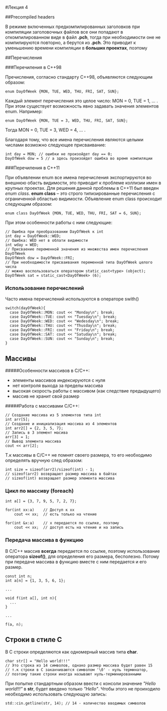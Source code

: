 #Лекция 4


##Precompiled headers

В режиме включенных предкомпилированных заголовков при компиляции заголовочных файлов все они попадают в откомпилированном виде в файл **.pch**, тогда при необходимости оне не компилируются повторно, а берутся из **.pch**. Это приводит к уменьшению времени компиляции в **больших проектах**, поэтому  


##Перечисления

###Перечиления в C++98

Пречисления, согласно стандарту C++98, объявляются следующим образом:

	enum DayOfWeek {MON, TUE, WED, THU, FRI, SAT, SUN};

Каждый элемент перечисления это целое число: MON = 0, TUE = 1, ... . При этом существует возможность явно задавать значения элементов enum. Например:

	enum DayOfWeek {MON, TUE = 3, WED, THU, FRI, SAT, SUN};

Тогда MON = 0, TUE = 3, WED = 4, ... .

Благодаря тому, что все имена перечисления являются целыми числами возможно следующее присваивание:

	int day = MON; // ошибки не произойдет day == 0;
	DayOfWeek dow = 5 // а здесь произойдет ошибка во время компиляции            


###Перечиления в C++11

При объявлении enum все имена перечисления экспортируются во внешнюю обасть видимости, это приводит к проблеме коллизии имен в крупных проектах. Для решения данной проблемы в C++11 был введен *enum class*. **enum class** – это строго типизированные перечисления с ограниченной областью видимости. Объявление enum class происходит следующим образом:

	enum class DayOfWeek {MON, TUE, WED, THU, FRI, SAT = 6, SUN};

При этом особенности работы с ним следующие:

	// Ошибка при преобразовании DayOfWeek к int
	int day = DayOfWeek::WED;
	// Ошибка: WED нет в облати видимости
	int wday = WED;
	// Присваение переменной значения из множества имен перечисления DayOfWeek
	DayOfWeek dow = DayOfWeek::FRI;
	// При необходимости присваивания переменной типа DayOfWeek целого числа
	// можно воспользоваться оператором static_cast<type> (object);
	DayOfWeek sat = static_cast<DayOfWeek> (6);

### Использование перечислений

Часто имена перечислений используются в операторе swith()

	switch(dayOfWeek){
	  case DayOfWeek::MON: cout << "Monday\n"; break;
	  case DayOfWeek::TUE: cout << "Tuesday\n"; break;
	  case DayOfWeek::WED: cout << "Wedesday\n"; break;
	  case DayOfWeek::THU: cout << "Thusday\n"; break;
	  case DayOfWeek::FRI: cout << "Friday\n"; break;
	  case DayOfWeek::SAT: cout << "Satuday\n"; break;
	  case DayOfWeek::SUN: cout << "Sunday\n"; break;
	}



## Массивы 

#####Особенности массивов в С/C++:

* элементы массивов индексируются с нуля
* нет контроля выхода за пределы массива
* высокая скорость работы с массивом (как следствие предыдущего)
* массив не хранит свой размер 


#####Работа с массивами C/C++:

	// Создание массива из 5 элементов типа int
	int arr[5]; 
	// Создание и инициализация массива из 4 элементов 
	int arr2[] = {2, 3, 5, 7};
	// Запись в 3 элемент масива
	arr[3] = 1;
	// Вывод элемента массива
	cout << arr[2];


Т.к массивы в C/C++ не помнят своего размера, то его необходимо определять вручную след образом:

	int size = sizeof(arr2)/sizeof(int) - 1;
	// sizeof(arr2) возвращает размер массива в байтах
	// sizeof(int) возвращает размер элемента массива


### Цикл по массиву (foreach)

	int a[] = {3, 7, 9, 5, 7, 2, 7};

	for(int xx:a)    // Доступ к xx 
		cout << xx;  // есть только на чтение

	for(int &x:a)    // x передается по ссылке, поэтому
		cout << xx;  // доступ есть на чтение и на запись

### Передача массива в функцию

В C/C++ массив **всегда** передается по ссылке, поэтому использование оператора **sizeof()**, для определения его размера, бесполезно. Потому при передаче массива в функцию вместе с ним передается и его размер.

	const int n;
	int a[n] = {1, 3, 5, 6, 1};

	...

	void f(int a[], int n){
	  ...
	}

	...

	f(a, n);


## Строки в стиле C

В С строки определяются как одномерный массив типа **char**.

	char str[] = "Hello world!!!"
	// Это строка из 14 символов, однако размер массива будет равен 15
	// т.к строки в C заканчиваются символом '\0' - нуль терминатор,
	// поэтому такие строки иногда называют нуль-терминированными

При попытке стандартным образом ввести с консоли значение *"Hello world!!!"* в **str**, будет введено только *"Hello"*. Чтобы этого не проиходило необходимо использовать следующую запись:

	std::cin.getline(str, 14); // 14 - количество вводимых символов

